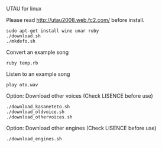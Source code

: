 UTAU for linux

Please read http://utau2008.web.fc2.com/ before install.

    sudo apt-get install wine unar ruby
    ./download.sh
    ./mkdefo.sh

Convert an example song

    ruby temp.rb

Listen to an example song

    play oto.wav

Option: Download other voices (Check LISENCE before use)

    ./download_kasaneteto.sh
    ./download_oldvoice.sh
    ./download_othervoices.sh

Option: Download other engines (Check LISENCE before use)

    ./download_engines.sh

